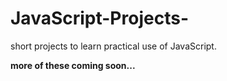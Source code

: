 # JavaScript-Projects-
short projects to learn practical use of JavaScript.

**more of these coming soon...**
